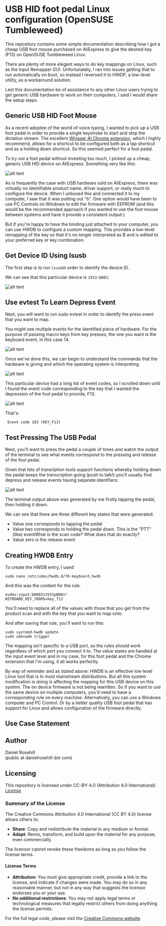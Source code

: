 # USB HID foot pedal Linux configuration (OpenSUSE Tumbleweed)

This repository contains some simple documentation describing how I got a cheap USB foot mouse purchased on AliExpress to give the desired key (F13) on OpenSUSE Tumbleweed Linux. 

There are plenty of more elegant ways to do key mappings on Linux, such as the Input Remapper GUI. Unfortunately, I ran into issues getting that to run automatically on boot, so instead I reversed it to HWDP, a low-level utility, as a workaround solution. 

Lest this documentation be of assistance to any other Linux users trying to get generic USB hardware to work on their computers, I said I would share the setup steps. 

## Generic USB HID Foot Mouse

As a recent adoptee of the world of voice typing, I wanted to pick up a USB foot pedal in order to provide a single keystroke to start and stop the dictation stream. The excellent [Whisper AI Chrome extension](https://chromewebstore.google.com/detail/whisperai-ai-driven-speec/klhcnkknganbneegjihbcfjoifiomhfn?hl=en), which I highly recommend, allows for a shortcut to be configured both as a tap shortcut and as a holding down shortcut. So this seemed perfect for a foot pedal. 

To try out a foot pedal without investing too much, I picked up a cheap, generic USB HID device on AliExpress. Something very like this:

![alt text](images/1.png)

As is frequently the case with USB hardware sold on AliExpress, there was virtually no identifiable product name, driver support, or really much to configure the device. When I unboxed this and connected it to my computer, I saw that it was putting out “b”.  One option would have been to use PC Controls on Windows to edit the firmware with EEPROM (and this would be the recommended approach if you wanted to use the foot mouse between systems and have it provide a consistent output.)

But if you're happy to have the binding just attached to your computer, you can use HWDB to configure a custom mapping. This provides a low-level remapping of the key so that it's no longer interpreted as B and is edited to your preferred key or key combination. 

## Get Device ID Using lsusb

The first step is to run `lsusb`in order to identify the device ID. 

We can see that this particular device is `3553:b001`:

![alt text](images/2.png)

## Use evtest To Learn Depress Event

Next, you will want to run sudo evtest in order to identify the press event that you want to map. 

You might see multiple events for the identified piece of hardware. For the purpose of passing macro keys from key presses, the one you want is the keyboard event, In this case 14. 

![alt text](images/3.png)

Once we've done this, we can begin to understand the commands that the hardware is giving and which the operating system is interpreting

![alt text](images/4.png)

This particular device had a long list of event codes, so I scrolled down until I found the event code corresponding to the key that I wanted the depression of the foot pedal to provide, F13. 

![alt text](images/5.png)

That's:

` Event code 183 (KEY_F13)`


## Test Pressing The USB Pedal

Next, you'll want to press the pedal a couple of times and watch the output of the terminal to see what events correspond to the pressing and release of the foot pedal. 

Given that lots of transription tools support functions whereby holding down the pedal keeps the transcription going (push to talk!) you'll usually find depress and release events having separate identifiers:

![alt text](images/6.png)

The terminal output above was generated by me firstly tapping the pedal, then holding it down. 

We can see that there are three different key states that were generated:

- Value one corresponds to tapping the pedal
- Value two corresponds to holding the pedal down. This is the "PTT" (like) eventWhat is the scan code? What does that do exactly? 
- Value zero is the release event 

 ## Creating HWDB Entry

 To create the HWDB entry, I used:

 `sudo nano /etc/udev/hwdb.d/70-keyboard.hwdb`

 And this was the content for the rule. 

 ```
 evdev:input:b0003v3553pB001*
 KEYBOARD_KEY_70005=key_f13
 ```

You'll need to replace all of the values with those that you get from the product scan and with the key that you want to map onto. 

And after saving that rule, you'll want to run this:

```
sudo systemd-hwdb update
sudo udevadm trigger
```
 
The mapping isn't specific to a USB port, so the rules should work regardless of which port you connect it to. The value states are handled at the input event level and in my case, for this foot pedal and the Chrome extension that I'm using, it all works perfectly. 

By way of reminder and as stated above: HWDB is an effective low level Linux tool that is In most mainstream distributions. But all this system modification is doing is affecting the mapping for this USB device on this system. The on device firmware is not being rewritten. So if you want to use the same device on multiple computers, you'd need to have a corresponding rule on every machine. Alternatively, you can use a Windows computer and PC Control. Or by a better quality USB foot pedal that has support for Linux and allows configuration of the firmware directly.

## Use Case Statement

## Author

Daniel Rosehill  
(public at danielrosehill dot com)

## Licensing

This repository is licensed under CC-BY-4.0 (Attribution 4.0 International) 
[License](https://creativecommons.org/licenses/by/4.0/)

### Summary of the License
The Creative Commons Attribution 4.0 International (CC BY 4.0) license allows others to:
- **Share**: Copy and redistribute the material in any medium or format.
- **Adapt**: Remix, transform, and build upon the material for any purpose, even commercially.

The licensor cannot revoke these freedoms as long as you follow the license terms.

#### License Terms
- **Attribution**: You must give appropriate credit, provide a link to the license, and indicate if changes were made. You may do so in any reasonable manner, but not in any way that suggests the licensor endorses you or your use.
- **No additional restrictions**: You may not apply legal terms or technological measures that legally restrict others from doing anything the license permits.

For the full legal code, please visit the [Creative Commons website](https://creativecommons.org/licenses/by/4.0/legalcode).